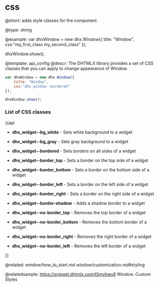 css
=============

@short: 
adds style classes for the component




@type: string

@example: 
var dhxWindow = new dhx.Window({
    title: "Window", 
    css:"my_first_class my_second_class"
}); 

dhxWindow.show();


@template:	api_config
@descr: 
The DHTMLX library provides a set of CSS classes that you can apply to change appearance of Window.

~~~js
var dhxWindow = new dhx.Window({
    title: "Window", 
    css:"dhx_window--bordered"
}); 

dhxWindow.show();
~~~

### List of CSS classes

{{api

- <b>dhx_widget--bg_white</b> - Sets white background to a widget

- <b>dhx_widget--bg_gray</b> - Sets gray background to a widget

- <b>dhx_widget--bordered</b> - Sets borders on all sides of a widget

- <b>dhx_widget--border_top</b> - Sets a border on the top side of a widget

- <b>dhx_widget--border_bottom</b> - Sets a border on the bottom side of a widget

- <b>dhx_widget--border_left</b> - Sets a border on the left side of a widget

- <b>dhx_widget--border_right</b> - Sets a border on the right side of a widget

- <b>dhx_widget--border-shadow</b> - Adds a shadow border to a widget

- <b>dhx_widget--no-border_top</b> - Removes the top border of a  widget

- <b>dhx_widget--no-border_bottom</b> - Removes the bottom border of a widget

- <b>dhx_widget--no-border_right</b> - Removes the right border of a widget

- <b>dhx_widget--no-border_left</b> - Removes the left border of a widget

}}

@related: window/how_to_start.md
window/customization.md#styling

@relatedsample: https://snippet.dhtmlx.com/t5mvhwx8	Window. Custom Styles